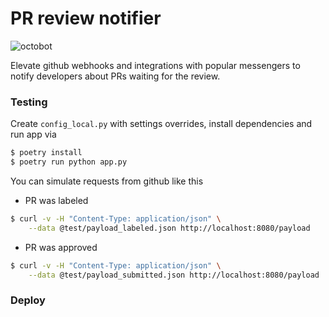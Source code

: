 # PR review notifier

![octobot](icon.png)

Elevate github webhooks and integrations with popular messengers to notify 
developers about PRs waiting for the review.

### Testing

Create `config_local.py` with settings overrides, install dependencies and run 
app via

```bash
$ poetry install
$ poetry run python app.py
```

You can simulate requests from github like this

* PR was labeled

```bash
$ curl -v -H "Content-Type: application/json" \
    --data @test/payload_labeled.json http://localhost:8080/payload
```

* PR was approved

```bash
$ curl -v -H "Content-Type: application/json" \
    --data @test/payload_submitted.json http://localhost:8080/payload
```

### Deploy
